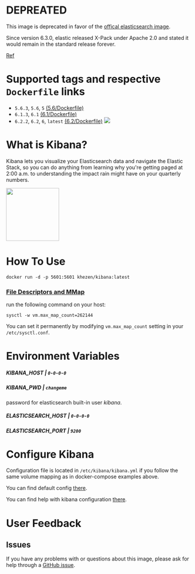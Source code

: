 # DEPREATED

This image is deprecated in favor of the [offical elasticsearch image](https://www.elastic.co/guide/en/elasticsearch/reference/current/docker.html).

Since version 6.3.0, elastic released X-Pack under Apache 2.0 and stated it would remain in the standard release forever.

[Ref](https://www.elastic.co/blog/elastic-stack-6-3-0-released?blade=linkedin&hulk=social)
# Supported tags and respective `Dockerfile` links

* `5.6.3`, `5.6`, `5` [(5.6/Dockerfile)](https://github.com/Khezen/docker-kibana/blob/5.6/Dockerfile)
* `6.1.3`, `6.1` [(6.1/Dockerfile)](https://github.com/Khezen/docker-kibana/blob/6.1/Dockerfile)
* `6.2.2`, `6.2`, `6`, `latest` [(6.2/Dockerfile)](https://github.com/Khezen/docker-kibana/blob/6.2/Dockerfile) [![](https://images.microbadger.com/badges/image/khezen/kibana.svg)](https://hub.docker.com/r/khezen/kibana/)
# What is Kibana?
Kibana lets you visualize your Elasticsearch data and navigate the Elastic Stack, so you can do anything from learning why you're getting paged at 2:00 a.m. to understanding the impact rain might have on your quarterly numbers.

[<img src="https://static-www.elastic.co/fr/assets/blt282ae2420e32fc38/icon-kibana-bb.svg?q=802" width="144" height="144">](https://www.elastic.co/fr/products/kibana)

# How To Use

```
docker run -d -p 5601:5601 khezen/kibana:latest   
```

### [File Descriptors and MMap](https://www.elastic.co/guide/en/elasticsearch/guide/current/_file_descriptors_and_mmap.html)

run the following command on your host:
```
sysctl -w vm.max_map_count=262144
```
You can set it permanently by modifying `vm.max_map_count` setting in your `/etc/sysctl.conf`.
# Environment Variables

##### KIBANA_HOST | `0-0-0-0`
##### KIBANA_PWD | `changeme`
password for elasticsearch built-in user *kibana*.

##### ELASTICSEARCH_HOST | `0-0-0-0`
##### ELASTICSEARCH_PORT | `9200`

# Configure Kibana

Configuration file is located in `/etc/kibana/kibana.yml` if you follow the same volume mapping as in docker-compose examples above.

You can find default config [there](https://github.com/Khezen/docker-kibana/blob/master/config/default.yml).

You can find help with kibana configuration [there](https://www.elastic.co/guide/en/kibana/current/settings.html).

# User Feedback
## Issues
If you have any problems with or questions about this image, please ask for help through a [GitHub issue](https://github.com/Khezen/docker-kibana/issues).
